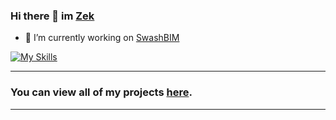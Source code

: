 ### Hi there 👋 im [Zek](https://github.com/zek-c) <div>


- 🔭 I’m currently working on [SwashBIM](https://github.com/zek-c/swashBIM)


[![My Skills](https://skillicons.dev/icons?i=js,html,css)](https://skillicons.dev)

<hr>

### You can view all of my projects [here](https://github.com/zek-c?tab=repositories).

<hr>
  

